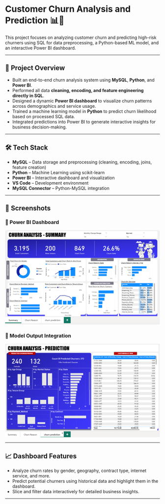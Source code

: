 # Customer Churn Analysis and Prediction 📊🧠

This project focuses on analyzing customer churn and predicting high-risk churners using SQL for data preprocessing, a Python-based ML model, and an interactive Power BI dashboard.

---

## 🚀 Project Overview

- Built an end-to-end churn analysis system using **MySQL**, **Python**, and **Power BI**.
- Performed all data **cleaning, encoding, and feature engineering directly in SQL**.
- Designed a dynamic **Power BI dashboard** to visualize churn patterns across demographics and service usage.
- Trained a machine learning model in **Python** to predict churn likelihood based on processed SQL data.
- Integrated predictions into Power BI to generate interactive insights for business decision-making.

---

## 🛠️ Tech Stack

- **MySQL** – Data storage and preprocessing (cleaning, encoding, joins, feature creation)
- **Python** – Machine Learning using scikit-learn
- **Power BI** – Interactive dashboard and visualization
- **VS Code** – Development environment
- **MySQL Connector** – Python-MySQL integration

---

## 📸 Screenshots

### 🔹 Power BI Dashboard
![Dashboard Screenshot](screenshot/dashboard.png)

### 🔹 Model Output Integration
![Model Output Screenshot](screenshot/model_output.png)


---

## 📈 Dashboard Features

- Analyze churn rates by gender, geography, contract type, internet service, and more.
- Predict potential churners using historical data and highlight them in the dashboard.
- Slice and filter data interactively for detailed business insights.

---
